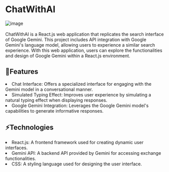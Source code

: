 # ChatWithAI

![image](https://github.com/trunX04/ChatWithAI/assets/114066865/72c5da82-b0a0-4230-b748-b3138b12c700)
</br>
</br>
ChatWithAI is a React.js web application that replicates the search interface of Google Gemini. This project includes API integration with Google Gemini's language model, allowing users to experience a similar search experience. With this web application, users can explore the functionalities and design of Google Gemini within a React.js environment.
</br>
## 🚀Features

<li>Chat Interface: Offers a specialized interface for engaging with the Gemini model in a conversational manner.</li>
<li>Simulated Typing Effect: Improves user experience by simulating a natural typing effect when displaying responses.</li>
<li>Google Gemini Integration: Leverages the Google Gemini model's capabilities to generate informative responses.</li>

## ⚡Technologies

<li>React.js: A frontend framework used for creating dynamic user interfaces.</li>
<li>Gemini API: A backend API provided by Gemini for accessing exchange functionalities.</li>
<li>CSS: A styling language used for designing the user interface.</li>
